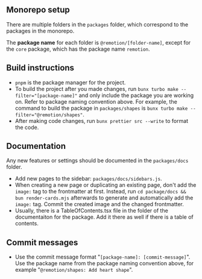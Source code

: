 ## Monorepo setup

There are multiple folders in the `packages` folder, which correspond to the packages in the monorepo.

The **package name** for each folder is `@remotion/[folder-name]`, except for the `core` package, which has the package name `remotion`.

## Build instructions

- `pnpm` is the package manager for the project.
- To build the project after you made changes, run `bunx turbo make --filter="[package-name]"` and only include the package you are working on. Refer to package naming convention above. For example, the command to build the package in `packages/shapes` is `bunx turbo make --filter="@remotion/shapes"`.
- After making code changes, run `bunx prettier src --write` to format the code.

## Documentation

Any new features or settings should be documented in the `packages/docs` folder.

- Add new pages to the sidebar: `packages/docs/sidebars.js`.
- When creating a new page or duplicating an existing page, don't add the `image:` tag to the frontmatter at first. Instead, run `cd package/docs && bun render-cards.mjs` afterwards to generate and automatically add the `image:` tag. Commit the created image and the changed frontmatter.
- Usually, there is a TableOfContents.tsx file in the folder of the documentaiton for the package. Add it there as well if there is a table of contents.

## Commit messages

- Use the commit message format "`[package-name]: [commit-message]`". Use the package name from the package naming convention above, for example "`@remotion/shapes: Add heart shape`".
